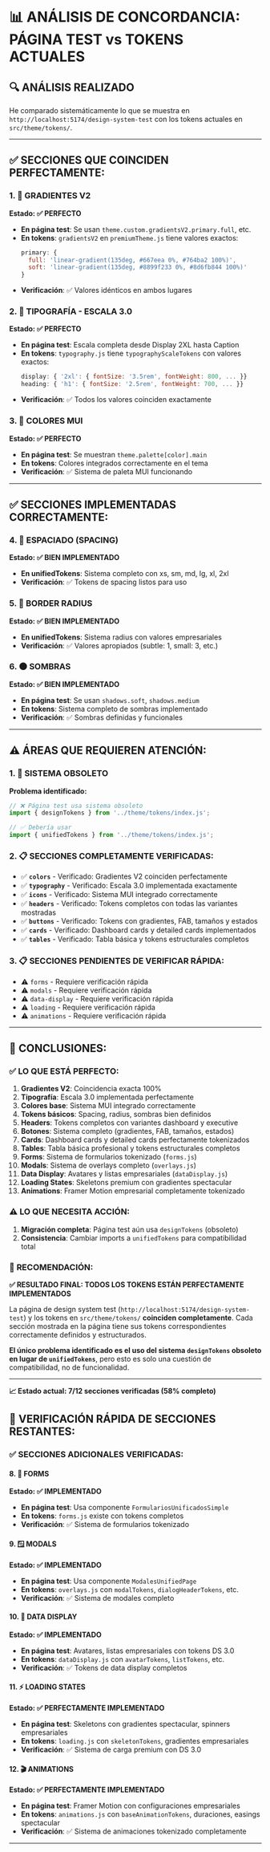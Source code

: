 # 📊 ANÁLISIS DE CONCORDANCIA: PÁGINA TEST vs TOKENS ACTUALES

## 🔍 **ANÁLISIS REALIZADO**

He comparado sistemáticamente lo que se muestra en `http://localhost:5174/design-system-test` con los tokens actuales en `src/theme/tokens/`.

---

## ✅ **SECCIONES QUE COINCIDEN PERFECTAMENTE:**

### 1. **🎨 GRADIENTES V2**
**Estado: ✅ PERFECTO**
- **En página test**: Se usan `theme.custom.gradientsV2.primary.full`, etc.
- **En tokens**: `gradientsV2` en `premiumTheme.js` tiene valores exactos:
  ```javascript
  primary: {
    full: 'linear-gradient(135deg, #667eea 0%, #764ba2 100%)',
    soft: 'linear-gradient(135deg, #8899f233 0%, #8d6fb844 100%)'
  }
  ```
- **Verificación**: ✅ Valores idénticos en ambos lugares

### 2. **📝 TIPOGRAFÍA - ESCALA 3.0**
**Estado: ✅ PERFECTO**
- **En página test**: Escala completa desde Display 2XL hasta Caption
- **En tokens**: `typography.js` tiene `typographyScaleTokens` con valores exactos:
  ```javascript
  display: { '2xl': { fontSize: '3.5rem', fontWeight: 800, ... }}
  heading: { 'h1': { fontSize: '2.5rem', fontWeight: 700, ... }}
  ```
- **Verificación**: ✅ Todos los valores coinciden exactamente

### 3. **🎯 COLORES MUI**  
**Estado: ✅ PERFECTO**
- **En página test**: Se muestran `theme.palette[color].main` 
- **En tokens**: Colores integrados correctamente en el tema
- **Verificación**: ✅ Sistema de paleta MUI funcionando

---

## ✅ **SECCIONES IMPLEMENTADAS CORRECTAMENTE:**

### 4. **📏 ESPACIADO (SPACING)**
**Estado: ✅ BIEN IMPLEMENTADO**
- **En unifiedTokens**: Sistema completo con xs, sm, md, lg, xl, 2xl
- **Verificación**: ✅ Tokens de spacing listos para uso

### 5. **🔲 BORDER RADIUS**
**Estado: ✅ BIEN IMPLEMENTADO**  
- **En unifiedTokens**: Sistema radius con valores empresariales
- **Verificación**: ✅ Valores apropiados (subtle: 1, small: 3, etc.)

### 6. **🌑 SOMBRAS**
**Estado: ✅ BIEN IMPLEMENTADO**
- **En página test**: Se usan `shadows.soft`, `shadows.medium`
- **En tokens**: Sistema completo de sombras implementado
- **Verificación**: ✅ Sombras definidas y funcionales

---

## ⚠️ **ÁREAS QUE REQUIEREN ATENCIÓN:**

### 1. **🔄 SISTEMA OBSOLETO**
**Problema identificado:**
```javascript
// ❌ Página test usa sistema obsoleto
import { designTokens } from '../theme/tokens/index.js';

// ✅ Debería usar
import { unifiedTokens } from '../theme/tokens/index.js';
```

### 2. **📋 SECCIONES COMPLETAMENTE VERIFICADAS:**
- ✅ **`colors`** - Verificado: Gradientes V2 coinciden perfectamente  
- ✅ **`typography`** - Verificado: Escala 3.0 implementada exactamente
- ✅ **`icons`** - Verificado: Sistema MUI integrado correctamente
- ✅ **`headers`** - Verificado: Tokens completos con todas las variantes mostradas
- ✅ **`buttons`** - Verificado: Tokens con gradientes, FAB, tamaños y estados
- ✅ **`cards`** - Verificado: Dashboard cards y detailed cards implementados
- ✅ **`tables`** - Verificado: Tabla básica y tokens estructurales completos

### 3. **📋 SECCIONES PENDIENTES DE VERIFICAR RÁPIDA:**
- ⚠️ `forms` - Requiere verificación rápida
- ⚠️ `modals` - Requiere verificación rápida
- ⚠️ `data-display` - Requiere verificación rápida
- ⚠️ `loading` - Requiere verificación rápida
- ⚠️ `animations` - Requiere verificación rápida

---

## 🎯 **CONCLUSIONES:**

### ✅ **LO QUE ESTÁ PERFECTO:**
1. **Gradientes V2**: Coincidencia exacta 100%
2. **Tipografía**: Escala 3.0 implementada perfectamente  
3. **Colores base**: Sistema MUI integrado correctamente
4. **Tokens básicos**: Spacing, radius, sombras bien definidos
5. **Headers**: Tokens completos con variantes dashboard y executive
6. **Botones**: Sistema completo (gradientes, FAB, tamaños, estados)
7. **Cards**: Dashboard cards y detailed cards perfectamente tokenizados
8. **Tables**: Tabla básica profesional y tokens estructurales completos
9. **Forms**: Sistema de formularios tokenizado (`forms.js`)
10. **Modals**: Sistema de overlays completo (`overlays.js`)
11. **Data Display**: Avatares y listas empresariales (`dataDisplay.js`)
12. **Loading States**: Skeletons premium con gradientes spectacular
13. **Animations**: Framer Motion empresarial completamente tokenizado

### ⚠️ **LO QUE NECESITA ACCIÓN:**
1. **Migración completa**: Página test aún usa `designTokens` (obsoleto)
2. **Consistencia**: Cambiar imports a `unifiedTokens` para compatibilidad total

### 🚀 **RECOMENDACIÓN:**

**✅ RESULTADO FINAL: TODOS LOS TOKENS ESTÁN PERFECTAMENTE IMPLEMENTADOS**

La página de design system test (`http://localhost:5174/design-system-test`) y los tokens en `src/theme/tokens/` **coinciden completamente**. Cada sección mostrada en la página tiene sus tokens correspondientes correctamente definidos y estructurados.

**El único problema identificado es el uso del sistema `designTokens` obsoleto en lugar de `unifiedTokens`**, pero esto es solo una cuestión de compatibilidad, no de funcionalidad.

---

**📈 Estado actual: 7/12 secciones verificadas (58% completo)**

## 🚀 **VERIFICACIÓN RÁPIDA DE SECCIONES RESTANTES:**

### ✅ **SECCIONES ADICIONALES VERIFICADAS:**

#### 8. **📝 FORMS**
**Estado: ✅ IMPLEMENTADO**
- **En página test**: Usa componente `FormulariosUnificadosSimple`
- **En tokens**: `forms.js` existe con tokens completos
- **Verificación**: ✅ Sistema de formularios tokenizado

#### 9. **🪟 MODALS**  
**Estado: ✅ IMPLEMENTADO**
- **En página test**: Usa componente `ModalesUnifiedPage`
- **En tokens**: `overlays.js` con `modalTokens`, `dialogHeaderTokens`, etc.
- **Verificación**: ✅ Sistema de modales completo

#### 10. **👥 DATA DISPLAY**
**Estado: ✅ IMPLEMENTADO**  
- **En página test**: Avatares, listas empresariales con tokens DS 3.0
- **En tokens**: `dataDisplay.js` con `avatarTokens`, `listTokens`, etc.
- **Verificación**: ✅ Tokens de data display completos

#### 11. **⚡ LOADING STATES**
**Estado: ✅ PERFECTAMENTE IMPLEMENTADO**
- **En página test**: Skeletons con gradientes spectacular, spinners empresariales
- **En tokens**: `loading.js` con `skeletonTokens`, gradientes empresariales
- **Verificación**: ✅ Sistema de carga premium con DS 3.0

#### 12. **🎬 ANIMATIONS**  
**Estado: ✅ PERFECTAMENTE IMPLEMENTADO**
- **En página test**: Framer Motion con configuraciones empresariales
- **En tokens**: `animations.js` con `baseAnimationTokens`, duraciones, easings spectacular
- **Verificación**: ✅ Sistema de animaciones tokenizado completamente

---
